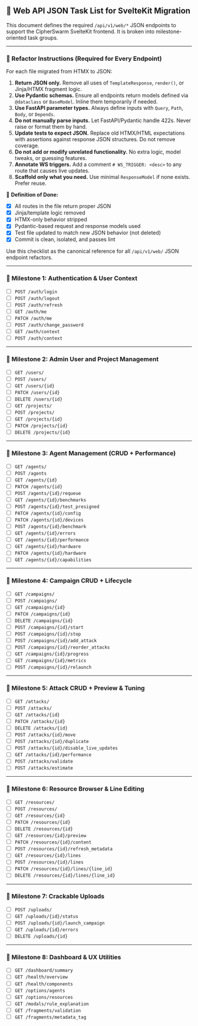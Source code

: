 ## 🔢 Web API JSON Task List for SvelteKit Migration

This document defines the required `/api/v1/web/*` JSON endpoints to support the CipherSwarm SvelteKit frontend. It is broken into milestone-oriented task groups.

---

### 📜 Refactor Instructions (Required for Every Endpoint)

For each file migrated from HTMX to JSON:

1. **Return JSON only.** Remove all uses of `TemplateResponse`, `render()`, or Jinja/HTMX fragment logic.
2. **Use Pydantic schemas.** Ensure all endpoints return models defined via `@dataclass` or `BaseModel`. Inline them temporarily if needed.
3. **Use FastAPI parameter types.** Always define inputs with `Query`, `Path`, `Body`, or `Depends`.
4. **Do not manually parse inputs.** Let FastAPI/Pydantic handle 422s. Never raise or format them by hand.
5. **Update tests to expect JSON.** Replace old HTMX/HTML expectations with assertions against response JSON structures. Do not remove coverage.
6. **Do not add or modify unrelated functionality.** No extra logic, model tweaks, or guessing features.
7. **Annotate WS triggers.** Add a comment `# WS_TRIGGER: <desc>` to any route that causes live updates.
8. **Scaffold only what you need.** Use minimal `ResponseModel` if none exists. Prefer reuse.

🧪 **Definition of Done:**
- [x] All routes in the file return proper JSON
- [x] Jinja/template logic removed
- [x] HTMX-only behavior stripped
- [x] Pydantic-based request and response models used
- [x] Test file updated to match new JSON behavior (not deleted)
- [x] Commit is clean, isolated, and passes lint

Use this checklist as the canonical reference for all `/api/v1/web/` JSON endpoint refactors.

---

### 📌 Milestone 1: Authentication & User Context

- [ ] `POST /auth/login`
- [ ] `POST /auth/logout`
- [ ] `POST /auth/refresh`
- [ ] `GET /auth/me`
- [ ] `PATCH /auth/me`
- [ ] `POST /auth/change_password`
- [ ] `GET /auth/context`
- [ ] `POST /auth/context`

---

### 📌 Milestone 2: Admin User and Project Management

- [ ] `GET /users/`
- [ ] `POST /users/`
- [ ] `GET /users/{id}`
- [ ] `PATCH /users/{id}`
- [ ] `DELETE /users/{id}`
- [ ] `GET /projects/`
- [ ] `POST /projects/`
- [ ] `GET /projects/{id}`
- [ ] `PATCH /projects/{id}`
- [ ] `DELETE /projects/{id}`

---

### 📌 Milestone 3: Agent Management (CRUD + Performance)

- [ ] `GET /agents/`
- [ ] `POST /agents`
- [ ] `GET /agents/{id}`
- [ ] `PATCH /agents/{id}`
- [ ] `POST /agents/{id}/requeue`
- [ ] `GET /agents/{id}/benchmarks`
- [ ] `POST /agents/{id}/test_presigned`
- [ ] `PATCH /agents/{id}/config`
- [ ] `PATCH /agents/{id}/devices`
- [ ] `POST /agents/{id}/benchmark`
- [ ] `GET /agents/{id}/errors`
- [ ] `GET /agents/{id}/performance`
- [ ] `GET /agents/{id}/hardware`
- [ ] `PATCH /agents/{id}/hardware`
- [ ] `GET /agents/{id}/capabilities`

---

### 📌 Milestone 4: Campaign CRUD + Lifecycle

- [ ] `GET /campaigns/`
- [ ] `POST /campaigns/`
- [ ] `GET /campaigns/{id}`
- [ ] `PATCH /campaigns/{id}`
- [ ] `DELETE /campaigns/{id}`
- [ ] `POST /campaigns/{id}/start`
- [ ] `POST /campaigns/{id}/stop`
- [ ] `POST /campaigns/{id}/add_attack`
- [ ] `POST /campaigns/{id}/reorder_attacks`
- [ ] `GET /campaigns/{id}/progress`
- [ ] `GET /campaigns/{id}/metrics`
- [ ] `POST /campaigns/{id}/relaunch`

---

### 📌 Milestone 5: Attack CRUD + Preview & Tuning

- [ ] `GET /attacks/`
- [ ] `POST /attacks/`
- [ ] `GET /attacks/{id}`
- [ ] `PATCH /attacks/{id}`
- [ ] `DELETE /attacks/{id}`
- [ ] `POST /attacks/{id}/move`
- [ ] `POST /attacks/{id}/duplicate`
- [ ] `POST /attacks/{id}/disable_live_updates`
- [ ] `GET /attacks/{id}/performance`
- [ ] `POST /attacks/validate`
- [ ] `POST /attacks/estimate`

---

### 📌 Milestone 6: Resource Browser & Line Editing

- [ ] `GET /resources/`
- [ ] `POST /resources/`
- [ ] `GET /resources/{id}`
- [ ] `PATCH /resources/{id}`
- [ ] `DELETE /resources/{id}`
- [ ] `GET /resources/{id}/preview`
- [ ] `PATCH /resources/{id}/content`
- [ ] `POST /resources/{id}/refresh_metadata`
- [ ] `GET /resources/{id}/lines`
- [ ] `POST /resources/{id}/lines`
- [ ] `PATCH /resources/{id}/lines/{line_id}`
- [ ] `DELETE /resources/{id}/lines/{line_id}`

---

### 📌 Milestone 7: Crackable Uploads

- [ ] `POST /uploads/`
- [ ] `GET /uploads/{id}/status`
- [ ] `POST /uploads/{id}/launch_campaign`
- [ ] `GET /uploads/{id}/errors`
- [ ] `DELETE /uploads/{id}`

---

### 📌 Milestone 8: Dashboard & UX Utilities

- [ ] `GET /dashboard/summary`
- [ ] `GET /health/overview`
- [ ] `GET /health/components`
- [ ] `GET /options/agents`
- [ ] `GET /options/resources`
- [ ] `GET /modals/rule_explanation`
- [ ] `GET /fragments/validation`
- [ ] `GET /fragments/metadata_tag`
